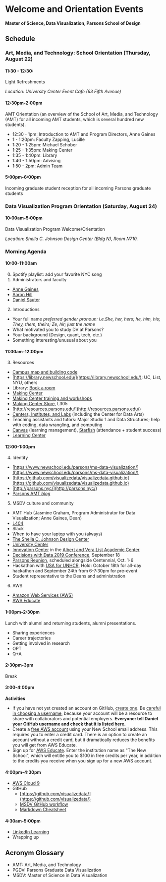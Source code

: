 # Welcome and Orientation Events

#### Master of Science, Data Visualization, Parsons School of Design

## Schedule

### Art, Media, and Technology: School Orientation (Thursday, August 22)

#### 11:30 - 12:30:
Light Refreshments

*Location: University Center Event Cafe (63 Fifth Avenue)*

#### 12:30pm-2:00pm

AMT Orientation (an overview of the School of Art, Media, and Technology (AMT) for all incoming AMT students, which is several hundred new students).

- 12:30 - 1pm: Introduction to AMT and Program Directors, Anne Gaines
- 1 - 1:20pm: Faculty Zapping, Lucille
- 1:20 - 1:25pm: Michael Schober
- 1:25 - 1:35pm: Making Center
- 1:35 - 1:40pm: Library
- 1:40 - 1:50pm: Advising
- 1:50 - 2pm: Admin Team

#### 5:00pm-6:00pm

Incoming graduate student reception for all incoming Parsons graduate students

### Data Visualization Program Orientation (Saturday, August 24)

#### 10:00am-5:00pm

Data Visualization Program Welcome/Orientation

*Location: Sheila C. Johnson Design Center (Bldg N), Room N710.*

### Morning Agenda

#### 10:00-11:00am
0. Spotify playlist: add your favorite NYC song
1. Administrators and faculty
  * [Anne Gaines](https://www.newschool.edu/parsons/faculty/anne-gaines/)
  * [Aaron Hill](https://www.newschool.edu/parsons/faculty/aaron-hill/)
  * [Daniel Sauter](https://www.newschool.edu/parsons/faculty/daniel-sauter/)
2. Introductions
  * Your full name *preferred gender pronoun: i.e.She, her, hers; he, him, his; They, them, theirs; Ze, hir; just the name*
  * What motivated you to study DV at Parsons?
  * Your background (Design, quant, tech, etc.)
  * Something interesting/unusual about you

#### 11:00am-12:00pm
3. Resources
  * [Campus map and building code](https://www.newschool.edu/campus-community/campus-city-guide/map/)
  * [https://library.newschool.edu/](https://library.newschool.edu/): UC, List, NYU, others
  * Library: [Book a room](https://library.newschool.edu/)
  * [Making Center](https://www.newschool.edu/parsons/making-center/)
  * [Making Center training and workshops](http://resources.parsons.edu/training-workshops/)
  * [Making Center Store](https://github.com/visualizedata/orientation/blob/master/img/mc.JPG), L305
  * [http://resources.parsons.edu/](http://resources.parsons.edu/)
  * [Centers, Institutes, and Labs](https://www.newschool.edu/academics/research-centers-institutes-labs/) (including the Center for Data Arts)
  * Teaching assistants and tutors: Major Studio 1 and Data Structures; help with coding, data wrangling, and computing
  * [Canvas](https://canvas.newschool.edu) (learning management), [Starfish](https://www.newschool.edu/starfish/) (attendance + student success)
  * [Learning Center](https://www.newschool.edu/university-learning-center/)

#### 12:00-1:00pm
4. Identity
  * [https://www.newschool.edu/parsons/ms-data-visualization/](https://www.newschool.edu/parsons/ms-data-visualization/)
  * [https://github.com/visualizedata/visualizedata.github.io](https://github.com/visualizedata/visualizedata.github.io)
  * [http://parsons.nyc/](http://parsons.nyc/)
  * [Parsons AMT *blog*](http://amt.parsons.edu/)
5. MSDV culture and community
  * AMT Hub (Jasmine Graham, Program Administrator for Data Visualization; Anne Gaines, Dean)
  * [L404](https://github.com/visualizedata/404)
  * Slack
  * When to have your laptop with you (always)
  * [The Sheila C. Johnson Design Center](https://www.newschool.edu/parsons/sheila-c-johnson-design-center-about/)
  * [University Center](https://www.newschool.edu/university-center/)
  * [Innovation Center](http://resources.parsons.edu/labs/innovation-center/) in the [Albert and Vera List Academic Center](https://www.newschool.edu/about/campus-information/campus-map/)
  * [Decisions with Data 2019 Conference](https://www.eventbrite.com/e/federal-reserve-bank-of-new-york-decisions-with-data-conference-tickets-69110083119?utm-medium=discovery&utm-campaign=social&utm-content=attendeeshare&aff=escb&utm-source=cp&utm-term=listing), September 18
  * [Parsons Reunion](https://www.newschool.edu/alumni/events/), scheduled alongside Centennial, Oct. 1-6
  * Hackathon with [USA for UNHCR](https://www.unrefugees.org), Hold: October 18th for all-day hackathon and September 24th from 6-7:30pm for pre-event
  * Student representative to the Deans and administration

6. AWS
  * [Amazon Web Services (AWS)](https://aws.amazon.com/)
  * [AWS Educate](https://aws.amazon.com/education/awseducate/)

#### 1:00pm-2:30pm
Lunch with alumni and returning students, alumni presentations.
* Sharing experiences
* Career trajectories
* Getting involved in research
* OPT
* Q+A

#### 2:30pm-3pm
Break

#### 3:00-4:00pm
**Activities**

* If you have not yet created an account on GitHub, [create one](https://github.com/join). Be [careful in choosing a username](https://github.com/shithead), because your account will be a resource to share with collaborators and potential employers. **Everyone: tell Daniel your GitHub username and check that it is listed [here](https://github.com/orgs/visualizedata/people).**
* Create a [free AWS account](https://aws.amazon.com/free/) using your New School email address. This requires you to enter a credit card. There is an option to create an account without a credit card, but it dramatically reduces the benefits you will get from AWS Educate.
* Sign up for [AWS Educate](https://aws.amazon.com/education/awseducate/). Enter the institution name as "The New School", which will entitle you to $100 in free credits per year, in addition to the credits you receive when you sign up for a new AWS account.

#### 4:00pm-4:30pm
* [AWS Cloud 9](https://aws.amazon.com/cloud9/)
* GitHub
  * [https://github.com/visualizedata/](https://github.com/visualizedata/)
  * [MSDV GitHub workflow](https://github.com/visualizedata/github-workflow)
  * [Markdown Cheatsheet](https://github.com/adam-p/markdown-here/wiki/Markdown-Cheatsheet)

#### 4:30am-5:00pm
* [LinkedIn Learning](https://login.libproxy.newschool.edu/login?url=https://www.linkedin.com/checkpoint/enterprise/login/75880858?application=learning)
* Wrapping up

## Acronym Glossary

- AMT: Art, Media, and Technology
- PGDV: Parsons Graduate Data Visualization
- MSDV: Master of Science in Data Visualization
